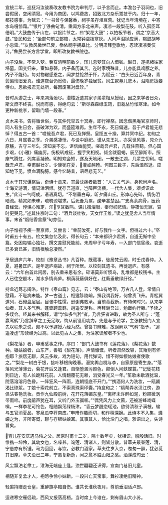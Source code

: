 <!-- { "loadSidebar": true } -->
宣统二年，巡抚冯汝骏奏改友教书院为审判厅，以予言而止。本澹台子羽祠也，旧尝假居，空闲清寂。今用为商团，以鸠费故，招致北方杂乐鬻技于内。归十一年，都技感事，为赋云：“一书曾与保馨香，祠宇虽存俎豆荒。犹记当年清境在，中宵水鸟嘎惊霜。”“银片丁铮曲句清，重闻方乐北来声。凄凉一段梨花鼓，听入孤臣耳倍明。”大鼓曲传于山左，以银片节之，曰“架花大鼓”；以拍板节者，谓之“京音大鼓。”鲁民和云：“坐部勾前立部陪，太常钟虞拨寒灰。人间声泪抛应满，羯鼓胡琴小忽雷。”“友教风微世巳衰，忝依祠宇拥皋比。分明肃拜登歌地，忍读凄凉奏伎诗。”鲁民尝长方言学堂，即所改友教书院也。

内子没后，不常入梦。癸亥清明前数夕，珲儿忽梦其向人借钱。越日，遂携楮往家埽墓。国变归来，室如悬磬，内子备历其苦。迩时家境殊昔，儿亦能具鸡豚之养。内子不能待。每对物辙感恩之，闻梦益怆然于怀，为赋云：“白头已近百年身，青鬓偏怜旧爱真。谁道夜台仍觅债，最伤晚岁独居贫。风生冢墓儿悲木，泪隋房拢妾侍巾。思欲报君无处所，每因废箸对盘珍。”

昔时从游之士，年来凋落殆尽。潜楼近遣其家子弟辈相从授经，因之来学者日众，斯文庶不终丧。悦而有感，得绝句云：“斯尽森森绿玉筠，旧栽丛竹怅寒津。如今更种新桃李，留取门墙一段春。”

贞木来书，告将循世俗，与其仲兄举五十冥寿，即行禅祭。因念偕黑庵官京师时，同人有生日会，虽破涕为欢，而盛筵难再。生年不永，死日偏速，吾于卢君能无悲悼？得五古一首：“嗟哉吾卢君，死已及掸祭。皇揽五十揆，算并冥中纪。初旬之六日，月属春之季。介弟感凄怆，与设中庭祀。谨从先王礼，亦采世风事，兕介九原觞，吉守三年。深知哀不忘，讵信幽能契。嗟哉吾卢君，几载住燕蓟。但心国步艰，《小雅》痛幽厉。伤极转成征，握手笑相视。倾金祓磨蝎，辰至醉斯市。照座气腾虹，列席香凝绮。明知欢会短，遂及天地闭。一散去江湖，几辈生忉利。嗟哉吾卢君，幸甫越壮岁。少康犹在夏，灌或躬殪。何图三数子，先后溘然逝。应知地下见，愤血满胸臆。感今忆畴昔，语尽悲无艺。”

贞木于其兄谭祭后，奇诗十章来，其最沈痛者数首：“人亡关气运，身死尚声名。尘海交游满，情词涕泪倾。犹存吾道直，岂障巨流横。一代舍人集，艰贞识此生。”此诗一气呵成，语语真切。“不堪垂白母，昕夕痛山丘。形瘁心先碎，情伤泪暗流。精灵如未昧，魂魄谅堪求。后死吾为累，酸辛甚楚囚。”“支离余病骨，医药自经营。惶惕心难定，浑享耳数鸣。课儿揩泪眼，奉母抑悲情。静夜恒无寐，哀时更哭兄。”述其住京时二句：“酒兵谈杜牧，天女伴王维。”读之犹见舍人当年情事。末首“烟结香盒篆”句亦佳。

内子惟视予疾一至京师，又尝言：“幸前汝死，好与我作一文字。但得过六十。”卒时甫五十有五。检文集忽忆及此，得长句云：“本来都识少君贤，自道无惭中垒篇。处困每输心独壮，撰文差慰死能前。未周甲子亏年寿，—入部门信宦缘。哀逝已多衰已甚，旧情根触总凄然。”

予居退庐六年，校刻《豫章丛书》凡百种。既蒇事，徙居梵云阁，时壬戌春仲。入夏，避暑匡庐。是年退庐病故，祠于所居。以校刻其遗书，再徙退庐。有感云：“六年白首此闲居，别去重来思有余。碎语莫非听惯鸟，乱堆都是校残书。主人已往空题木，湖水多情尚庐。桐荫薇藤俱好在，红蕤垂散绿纡徐。”

持盒近笃志闽洛，特作《泰山篇》见志，云：“泰山有绝顶，万古几人登。常情自慰藉，不耻病未能。梦一古道士，相邀陟陵峭。揖我谓我好，何曾责飞升。青松翼道列，石磴盘层层。目骇中性懦，逊谢弗敢承。当前竟截断，有待何时兴。从来学仙者，其人多气矜。蓬壶跨鸾鹤，逍遥安足称。再拜谢吾过，勉哉约行滕。”予读之多误会。经其来书解释，谓“学仙多气矜”者，乃言狂者进取，故为圣人所与：“蓬赢鸾鹤”乃言辞章之工无足取，悔从前错用功力。先是与予论学，主张教授门人宜先以程朱之说，颇不以予遽授六经为然。曾答书辨难，故误解以“气矜”指予，“逍遥凌虚”形读经为过高。以此见古人之集，为注家误解者不少也。

《梨花落》者，申甫感事之作。序曰：“部门大鼓书有《莲花落》、《梨花落》数种。银姑娘者，山东产，善唱《梨花落》，声情慷慨，听者肃然改容，其殆别有怀抱耶？旅居无聊，风云多故，戏为短句，用代弹词，惜不得如银姑娘者使歌之。”“梨花一树白于银，接叶移根绚晚春。漫笑舆台桃与李，自家原是寄生身。”“落落风光薄薄云，菊花开后又逢君。自惭堕溷污颜色，颠倒人间蛱蝶蓑。”“记徙花枝到日边，有人长跪拜花前。人情翻覆花无赖，消受春光又一年。”笙歌未歇酒犹温，院落溶溶月色昏。一阵狂风一阵雨，连朝怪底不开门。”“携酒何人为洗妆，一瓯蠲渴比琼浆。丁娘十索花前立，不索真珠索印囊。”持盒和之：“缟帮弄水汉江傍，游侣沽春艳洗妆。贡作九仙殿前树，花开花落媚东皇。”“离杯未许醉如泥，粉颊微涡带雨啼。前度鹃声犹在耳，又听门外玉骝嘶。”“偶凭风力上文茵，还被游蜂戏蝶嗔。一样李花可怜色，相随飘荡绿杨津。“香云梦醒恋瑶池，欲待清秋子满枝。输与五官消夏品，寒泉瓜李荐南皮。”申甫作趣而切，和作稍深婉。此诗本不入集，蠛蠓之为，非所寄慨，聊与存银姑娘耳。其事其人，恰比沿门之唱，雅语出之，失诗旨矣。

育儿在安庆遇马伶之父。居京时甫十二岁，隔十数年矣，犹相识，殷殷话旧。时惟携一坤伶，其幼女也，名噪甚。询莲、清诸人，则皆分散。昔草夫最眷莲、清，宁愚亦有所锺。马为回回，与饮，必教门酒家。草夫往岁入京，匆匆一醉，犹必觅其旧座。草夫没已三年，宁愚复新逝，闻之愈不胜山阳之感。洒涕成句云：

风尘飘泊老伶工，淮海无端座上逢。浊世翩翩还识得，宣南门巷旧儿童。

相随非复孟才人，袍笏争怜小妹新。一段兴亡天宝事，舞衫凄绝旧精神。

轻裘持赠走仓皇，重醉旗亭黯自伤。谁共长淮秋夜月，尊前垂泪话卢郎。

迢递寒空雁侣疏，西风又报落高梧。当时席上今谁在，剩有眉山大小苏。
